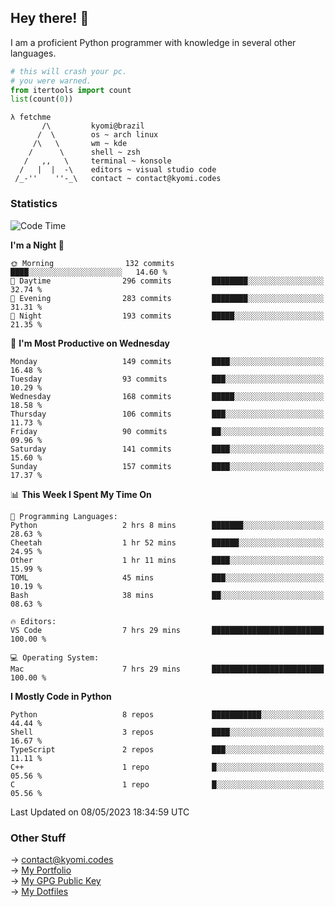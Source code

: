## Hey there! 👋
I am a proficient Python programmer with knowledge in several other languages.

```py
# this will crash your pc.
# you were warned.
from itertools import count
list(count(0))
```
```
λ fetchme
       /\         kyomi@brazil
      /  \        os ~ arch linux
     /\   \       wm ~ kde
    /      \      shell ~ zsh
   /   ,,   \     terminal ~ konsole
  /   |  |  -\    editors ~ visual studio code
 /_-''    ''-_\   contact ~ contact@kyomi.codes
```

### Statistics
<!--START_SECTION:waka-->
![Code Time](http://img.shields.io/badge/Code%20Time-63%20hrs%2032%20mins-blue)

**I'm a Night 🦉** 

```text
🌞 Morning                132 commits         ████░░░░░░░░░░░░░░░░░░░░░   14.60 % 
🌆 Daytime                296 commits         ████████░░░░░░░░░░░░░░░░░   32.74 % 
🌃 Evening                283 commits         ████████░░░░░░░░░░░░░░░░░   31.31 % 
🌙 Night                  193 commits         █████░░░░░░░░░░░░░░░░░░░░   21.35 % 
```
📅 **I'm Most Productive on Wednesday** 

```text
Monday                   149 commits         ████░░░░░░░░░░░░░░░░░░░░░   16.48 % 
Tuesday                  93 commits          ███░░░░░░░░░░░░░░░░░░░░░░   10.29 % 
Wednesday                168 commits         █████░░░░░░░░░░░░░░░░░░░░   18.58 % 
Thursday                 106 commits         ███░░░░░░░░░░░░░░░░░░░░░░   11.73 % 
Friday                   90 commits          ██░░░░░░░░░░░░░░░░░░░░░░░   09.96 % 
Saturday                 141 commits         ████░░░░░░░░░░░░░░░░░░░░░   15.60 % 
Sunday                   157 commits         ████░░░░░░░░░░░░░░░░░░░░░   17.37 % 
```


📊 **This Week I Spent My Time On** 

```text
💬 Programming Languages: 
Python                   2 hrs 8 mins        ███████░░░░░░░░░░░░░░░░░░   28.63 % 
Cheetah                  1 hr 52 mins        ██████░░░░░░░░░░░░░░░░░░░   24.95 % 
Other                    1 hr 11 mins        ████░░░░░░░░░░░░░░░░░░░░░   15.99 % 
TOML                     45 mins             ███░░░░░░░░░░░░░░░░░░░░░░   10.19 % 
Bash                     38 mins             ██░░░░░░░░░░░░░░░░░░░░░░░   08.63 % 

🔥 Editors: 
VS Code                  7 hrs 29 mins       █████████████████████████   100.00 % 

💻 Operating System: 
Mac                      7 hrs 29 mins       █████████████████████████   100.00 % 
```

**I Mostly Code in Python** 

```text
Python                   8 repos             ███████████░░░░░░░░░░░░░░   44.44 % 
Shell                    3 repos             ████░░░░░░░░░░░░░░░░░░░░░   16.67 % 
TypeScript               2 repos             ███░░░░░░░░░░░░░░░░░░░░░░   11.11 % 
C++                      1 repo              █░░░░░░░░░░░░░░░░░░░░░░░░   05.56 % 
C                        1 repo              █░░░░░░░░░░░░░░░░░░░░░░░░   05.56 % 
```




 Last Updated on 08/05/2023 18:34:59 UTC
<!--END_SECTION:waka-->

### Other Stuff

→ contact@kyomi.codes<br />
→ [My Portfolio](https://kyomi.codes)<br />
→ [My GPG Public Key](https://github.com/bitterteriyaki.gpg)<br />
→ [My Dotfiles](https://github.com/bitterteriyaki/dotfiles) 
